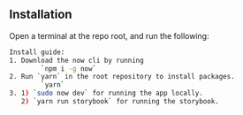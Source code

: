 ## Installation

Open a terminal at the repo root, and run the following:

```bash
Install guide:
1. Download the now cli by running 
        `npm i -g now`
2. Run `yarn` in the root repository to install packages.
        `yarn`
3. 1) `sudo now dev` for running the app locally.
   2) `yarn run storybook` for running the storybook.    
```

